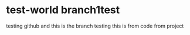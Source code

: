 # test-world branch1test  
testing github and this is the branch
testing this is from code from project
